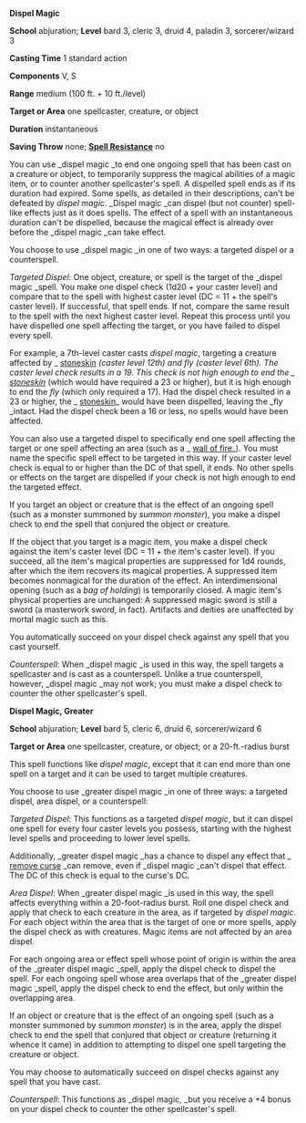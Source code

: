 **Dispel Magic**

**School** abjuration; **Level** bard 3, cleric 3, druid 4, paladin 3, sorcerer/wizard 3

**Casting Time** 1 standard action

**Components** V, S

**Range** medium (100 ft. + 10 ft./level)

**Target or Area** one spellcaster, creature, or object

**Duration** instantaneous

**Saving Throw** none; **[Spell Resistance](../glossary.html#_spell-resistance)** no

You can use _dispel magic _to end one ongoing spell that has been cast on a creature or object, to temporarily suppress the magical abilities of a magic item, or to counter another spellcaster's spell. A dispelled spell ends as if its duration had expired. Some spells, as detailed in their descriptions, can't be defeated by _dispel magic_. _Dispel magic _can dispel (but not counter) spell-like effects just as it does spells. The effect of a spell with an instantaneous duration can't be dispelled, because the magical effect is already over before the _dispel magic _can take effect.

You choose to use _dispel magic _in one of two ways: a targeted dispel or a counterspell.

_Targeted Dispel_: One object, creature, or spell is the target of the _dispel magic _spell. You make one dispel check (1d20 + your caster level) and compare that to the spell with highest caster level (DC = 11 + the spell's caster level). If successful, that spell ends. If not, compare the same result to the spell with the next highest caster level. Repeat this process until you have dispelled one spell affecting the target, or you have failed to dispel every spell.

For example, a 7th-level caster casts _dispel magic_, targeting a creature affected by _ [stoneskin](stoneskin.html#_stoneskin) _(caster level 12th) and _fly_ (caster level 6th). The caster level check results in a 19. This check is not high enough to end the _ [stoneskin](stoneskin.html#_stoneskin)_ (which would have required a 23 or higher), but it is high enough to end the _fly_ (which only required a 17). Had the dispel check resulted in a 23 or higher, the _ [stoneskin](stoneskin.html#_stoneskin)_ would have been dispelled, leaving the _fly _intact. Had the dispel check been a 16 or less, no spells would have been affected.

You can also use a targeted dispel to specifically end one spell affecting the target or one spell affecting an area (such as a _ [wall of fire](wallOfFire.html#_wall-of-fire)_). You must name the specific spell effect to be targeted in this way. If your caster level check is equal to or higher than the DC of that spell, it ends. No other spells or effects on the target are dispelled if your check is not high enough to end the targeted effect.

If you target an object or creature that is the effect of an ongoing spell (such as a monster summoned by _summon monster_), you make a dispel check to end the spell that conjured the object or creature.

If the object that you target is a magic item, you make a dispel check against the item's caster level (DC = 11 + the item's caster level). If you succeed, all the item's magical properties are suppressed for 1d4 rounds, after which the item recovers its magical properties. A suppressed item becomes nonmagical for the duration of the effect. An interdimensional opening (such as a _bag of holding_) is temporarily closed. A magic item's physical properties are unchanged: A suppressed magic sword is still a sword (a masterwork sword, in fact). Artifacts and deities are unaffected by mortal magic such as this.

You automatically succeed on your dispel check against any spell that you cast yourself.

_Counterspell_: When _dispel magic _is used in this way, the spell targets a spellcaster and is cast as a counterspell. Unlike a true counterspell, however, _dispel magic _may not work; you must make a dispel check to counter the other spellcaster's spell.

**Dispel Magic, Greater**

**School** abjuration; **Level** bard 5, cleric 6, druid 6, sorcerer/wizard 6

**Target or Area** one spellcaster, creature, or object; or a 20-ft.-radius burst

This spell functions like _dispel magic_, except that it can end more than one spell on a target and it can be used to target multiple creatures.

You choose to use _greater dispel magic _in one of three ways: a targeted dispel, area dispel, or a counterspell:

_Targeted Dispel_: This functions as a targeted _dispel magic_, but it can dispel one spell for every four caster levels you possess, starting with the highest level spells and proceeding to lower level spells.

Additionally, _greater dispel magic _has a chance to dispel any effect that _ [remove curse](removeCurse.html#_remove-curse) _can remove, even if _dispel magic _can't dispel that effect. The DC of this check is equal to the curse's DC.

_Area Dispel_: When _greater dispel magic _is used in this way, the spell affects everything within a 20-foot-radius burst. Roll one dispel check and apply that check to each creature in the area, as if targeted by _dispel magic_. For each object within the area that is the target of one or more spells, apply the dispel check as with creatures. Magic items are not affected by an area dispel.

For each ongoing area or effect spell whose point of origin is within the area of the _greater dispel magic _spell, apply the dispel check to dispel the spell. For each ongoing spell whose area overlaps that of the _greater dispel magic _spell, apply the dispel check to end the effect, but only within the overlapping area.

If an object or creature that is the effect of an ongoing spell (such as a monster summoned by _summon monster_) is in the area, apply the dispel check to end the spell that conjured that object or creature (returning it whence it came) in addition to attempting to dispel one spell targeting the creature or object.

You may choose to automatically succeed on dispel checks against any spell that you have cast.

_Counterspell_: This functions as _dispel magic, _but you receive a +4 bonus on your dispel check to counter the other spellcaster's spell.

